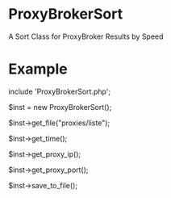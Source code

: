 # ProxyBrokerSort

A Sort Class for ProxyBroker Results by Speed

# Example


include 'ProxyBrokerSort.php';


$inst = new ProxyBrokerSort();

$inst->get_file("proxies/liste");

$inst->get_time();

$inst->get_proxy_ip();

$inst->get_proxy_port();

$inst->save_to_file();
